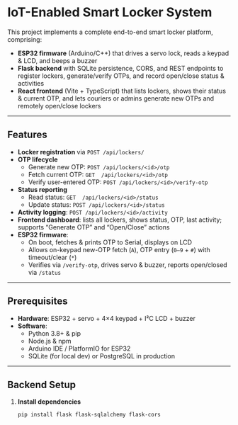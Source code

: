 # IoT-Enabled Smart Locker System

This project implements a complete end-to-end smart locker platform, comprising:

- **ESP32 firmware** (Arduino/C++) that drives a servo lock, reads a keypad & LCD, and beeps a buzzer  
- **Flask backend** with SQLite persistence, CORS, and REST endpoints to register lockers, generate/verify OTPs, and record open/close status & activities  
- **React frontend** (Vite + TypeScript) that lists lockers, shows their status & current OTP, and lets couriers or admins generate new OTPs and remotely open/close lockers  

---

## Features

- **Locker registration** via `POST /api/lockers/`  
- **OTP lifecycle**  
  - Generate new OTP: `POST /api/lockers/<id>/otp`  
  - Fetch current OTP:   `GET  /api/lockers/<id>/otp`  
  - Verify user-entered OTP: `POST /api/lockers/<id>/verify-otp`  
- **Status reporting**  
  - Read status:      `GET  /api/lockers/<id>/status`  
  - Update status:    `POST /api/lockers/<id>/status`  
- **Activity logging**: `POST /api/lockers/<id>/activity`  
- **Frontend dashboard**: lists all lockers, shows status, OTP, last activity; supports “Generate OTP” and “Open/Close” actions  
- **ESP32 firmware**:  
  - On boot, fetches & prints OTP to Serial, displays on LCD  
  - Allows on-keypad new-OTP fetch (`A`), OTP entry (`0–9` + `#`) with timeout/clear (`*`)  
  - Verifies via `/verify-otp`, drives servo & buzzer, reports open/closed via `/status`  

---

## Prerequisites

- **Hardware**: ESP32 + servo + 4×4 keypad + I²C LCD + buzzer  
- **Software**:  
  - Python 3.8+ & pip  
  - Node.js & npm 
  - Arduino IDE / PlatformIO for ESP32  
  - SQLite (for local dev) or PostgreSQL in production  

---

## Backend Setup

1. **Install dependencies**  
   ```bash
   pip install flask flask-sqlalchemy flask-cors
